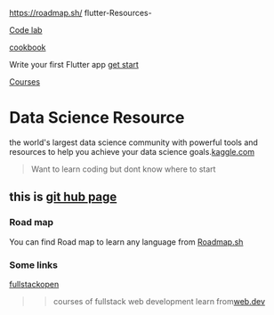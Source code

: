 https://roadmap.sh/ flutter-Resources-

[Code lab](https://codelabs.developers.google.com/codelabs/flutter-codelab-first#0)

[cookbook](https://docs.flutter.dev/cookbook)

Write your first Flutter app [get start](https://docs.flutter.dev/get-started/codelab)

[Courses](https://docs.flutter.dev/resources/courses)

# Data Science Resource
the world's largest data science community with powerful tools and resources to help you achieve your data science goals.[kaggle.com](https://www.kaggle.com/)

> Want to learn coding but dont know where to start

## this is [git hub page](https://docs.github.com/en/get-started/writing-on-github/getting-started-with-writing-and-formatting-on-github/basic-writing-and-formatting-syntax#links)


### Road map

You can find Road map to learn any language from [Roadmap.sh](https://roadmap.sh/)

### Some links 
[fullstackopen](https://fullstackopen.com/en/#course-contents)

>> courses of fullstack web development learn from[web.dev](https://web.dev/)
